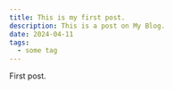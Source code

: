 ```yaml
---
title: This is my first post.
description: This is a post on My Blog.
date: 2024-04-11
tags:
  - some tag
---
```


First post.
